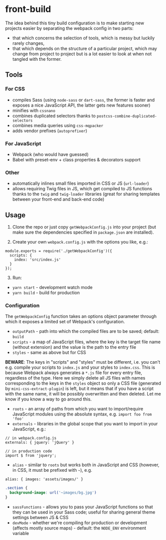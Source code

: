 # front-build
The idea behind this tiny build configuration is to make starting new projects easier by separating the webpack config in two parts:
- that which concerns the selection of tools, which is messy but luckily rarely changes,
- that which depends on the structure of a particular project, which may change from project to project but is a lot easier to look at when not tangled with the former.

## Tools

### For CSS
- compiles Sass (using `node-sass` or `dart-sass`, the former is faster and exposes a nice JavaScript API, the latter gets new features sooner)
- minifies with `cssnano`
- combines duplicated selectors thanks to `postcss-combine-duplicated-selectors`
- combines media queries using `css-mqpacker`
- adds vendor prefixes (`autoprefixer`)

### For JavaScript
- Webpack (who would have guessed)
- Babel with preset-env + class properties & decorators support

### Other
- automatically inlines small files imported in CSS or JS (`url-loader`)
- allows requiring Twig files in JS, which get compiled to JS functions thanks to the `twig` and `twig-loader` libraries (great for sharing templates between your front-end and back-end code)

## Usage

1. Clone the repo or just copy `getWebpackConfig.js` into your project (but make sure the dependencies specified in `package.json` are installed).

2. Create your own `webpack.config.js` with the options you like, e.g.:
```JS
module.exports = require('./getWebpackConfig')({
  scripts: {
    index: 'src/index.js'
  }
});
```

3. Run:
- `yarn start` - development watch mode
- `yarn build` - build for production

### Configuration
The `getWebpackConfig` function takes an options object parameter through which it exposes a limited set of Webpack's configuration.

- `outputPath` - path into which the compiled files are to be saved; default: `build`
- `scripts` - a map of JavaScript files, where the key is the target file name (without extension) and the value is the path to the entry file
- `styles` - same as above but for CSS

**BEWARE**: The keys in "scripts" and "styles" must be different, i.e. you can't e.g. compile your scripts to `index.js` and your styles to `index.css`. This is because Webpack always generates a `*.js` file for every entry file, regardless of the type. Here we simply delete all JS files with names corresponding to the keys in the `styles` object so only a CSS file (generated by `mini-css-extract-plugin`) is left, but it means that if you have a script with the same name, it will be possibly overwritten and then deleted. Let me know if you know a way to go around this.

- `roots` - an array of paths from which you want to import/require JavaScript modules using the absolute syntax, e.g. `import foo from 'foo'`
- `externals` - libraries in the global scope that you want to import in your JavaScript, e.g.:
```JS
// in webpack.config.js
externals: { jquery: 'jQuery' }

// in production code
import $ from 'jquery';
```
- `alias` - similar to `roots` but works both in JavaScript and CSS (however, in CSS, it must be prefixed with `~`), e.g.
```JS
alias: { images: 'assets/images/' }
```
```SCSS
.section {
  background-image: url('~images/bg.jpg')
}
```
- `sassFunctions` - allows you to pass your JavaScript functions so that they can be used in your Sass code; useful for sharing general theme settings between JS & CSS
- `devMode` - whether we're compiling for production or development (affects mostly source maps) - default: the `NODE_ENV` environment variable
